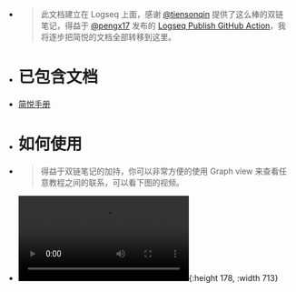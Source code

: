 - > 此文档建立在 Logseq 上面，感谢 [@tiensonqin](https://twitter.com/tiensonqin) 提供了这么棒的双链笔记，得益于 [@pengx17](https://twitter.com/pengx17) 发布的 [Logseq Publish GitHub Action](https://pengx17.github.io/knowledge-garden/#/page/logseq%20publish%20github%20action)，我将逐步把简悦的文档全部转移到这里。
- # 已包含文档
- [简悦手册](https://www.yuque.com/kenshin/simpread)
- # 如何使用
- > 得益于双链笔记的加持，你可以非常方便的使用 Graph view 来查看任意教程之间的联系，可以看下图的视频。
- ![视频操作](https://cdn.jsdelivr.net/gh/23784148/upload-images@main/simpered/kb/2022-01-27_16-16-46.mp4){:height 178, :width 713}